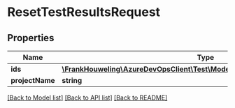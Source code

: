 # ResetTestResultsRequest

## Properties
Name | Type | Description | Notes
------------ | ------------- | ------------- | -------------
**ids** | [**\FrankHouweling\AzureDevOpsClient\Test\Model\LegacyTestCaseResultIdentifier[]**](LegacyTestCaseResultIdentifier.md) |  | [optional] 
**projectName** | **string** |  | [optional] 

[[Back to Model list]](../README.md#documentation-for-models) [[Back to API list]](../README.md#documentation-for-api-endpoints) [[Back to README]](../README.md)


